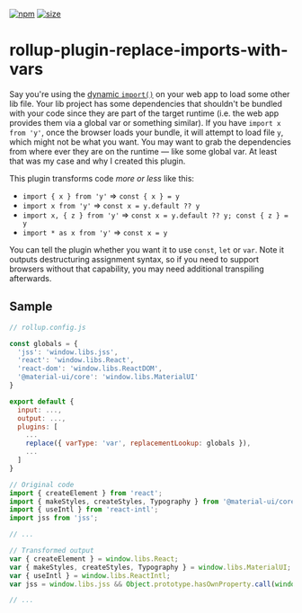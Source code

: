 [npm]: https://img.shields.io/npm/v/rollup-plugin-replace-imports-with-vars
[npm-url]: https://www.npmjs.com/package/rollup-plugin-replace-imports-with-vars
[size]: https://packagephobia.now.sh/badge?p=rollup-plugin-replace-imports-with-vars
[size-url]: https://packagephobia.now.sh/result?p=rollup-plugin-replace-imports-with-vars

[![npm][npm]][npm-url]
[![size][size]][size-url]

# rollup-plugin-replace-imports-with-vars

Say you're using the [dynamic `import()`](https://v8.dev/features/dynamic-import) on your web app to load some other lib file. Your lib project 
has some dependencies that shouldn't be bundled with your code since they are part of the target 
runtime (i.e. the web app provides them via a global var or something similar). If you have `import x from 'y'`,
once the browser loads your bundle, it will attempt to load file `y`, which might not be what you want.
You may want to grab the dependencies from where ever they are on the runtime — like some global var. 
At least that was my case and why I created this plugin.

This plugin transforms code *more or less* like this: 

- `import { x } from 'y'` => `const { x } = y`
- `import x from 'y'` => `const x = y.default ?? y`
- `import x, { z } from 'y'` => `const x = y.default ?? y; const { z } = y`
- `import * as x from 'y'` => `const x = y`

You can tell the plugin whether you want it to use `const`, `let` or `var`. Note it outputs destructuring 
assignment syntax, so if you need to support browsers without that capability, you may need additional transpiling afterwards.

## Sample

```js
// rollup.config.js

const globals = {
  'jss': 'window.libs.jss',
  'react': 'window.libs.React',
  'react-dom': 'window.libs.ReactDOM',
  '@material-ui/core': 'window.libs.MaterialUI'
}

export default {
  input: ...,
  output: ...,
  plugins: [
    ...
    replace({ varType: 'var', replacementLookup: globals }),
    ...
  ]
}
```

```js
// Original code
import { createElement } from 'react';
import { makeStyles, createStyles, Typography } from '@material-ui/core';
import { useIntl } from 'react-intl';
import jss from 'jss';

// ... 
```

```js
// Transformed output
var { createElement } = window.libs.React;
var { makeStyles, createStyles, Typography } = window.libs.MaterialUI;
var { useIntl } = window.libs.ReactIntl;
var jss = window.libs.jss && Object.prototype.hasOwnProperty.call(window.libs.jss, 'default') ? window.libs.jss['default'] : window.libs.jss;

// ...
```
